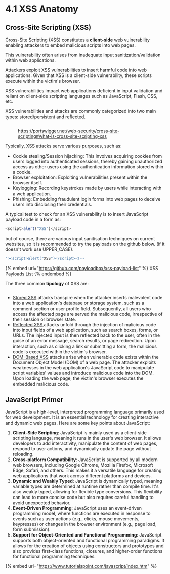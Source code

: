 # 4.1 XSS Anatomy

## Cross-Site Scripting (XSS)

Cross-Site Scripting (XSS) constitutes a **client-side** web vulnerability enabling attackers to embed malicious scripts into web pages.

This vulnerability often arises from inadequate input sanitization/validation within web applications.

Attackers exploit XSS vulnerabilities to insert harmful code into web applications. Given that XSS is a client-side vulnerability, these scripts execute within the victim's browser.

XSS vulnerabilities impact web applications deficient in input validation and reliant on client-side scripting languages such as JavaScript, Flash, CSS, etc.

XSS vulnerabilities and attacks are commonly categorized into two main types: stored/persistent and reflected.

<figure><img src="../../.gitbook/assets/image (106).png" alt=""><figcaption><p><a href="https://portswigger.net/web-security/cross-site-scripting#what-is-cross-site-scripting-xss">https://portswigger.net/web-security/cross-site-scripting#what-is-cross-site-scripting-xss</a></p></figcaption></figure>

Typically, XSS attacks serve various purposes, such as:

* Cookie stealing/Session hijacking: This involves acquiring cookies from users logged into authenticated sessions, thereby gaining unauthorized access as other users using the authentication information stored within a cookie.
* Browser exploitation: Exploiting vulnerabilities present within the browser itself.
* Keylogging: Recording keystrokes made by users while interacting with a web application.
* Phishing: Embedding fraudulent login forms into web pages to deceive users into disclosing their credentials.

A typical test to check for an XSS vulnerability is to insert JavaScript payload code in a form as:

```javascript
<script>alert("XSS")</script>
```

but of course, there are various input sanitisation techniques on current websites, so it is recommended to try the payloads on the github below. (if it doesn't work use UPPER\_CASE).

```javascript
"><script>alert("XSS")</script><!--
```

{% embed url="https://github.com/payloadbox/xss-payload-list" %}
XSS Payloads List
{% endembed %}

The three common **tipology** of XSS are:

<figure><img src="../../.gitbook/assets/image (105).png" alt=""><figcaption></figcaption></figure>

* [Stored XSS](4.3-stored-xss.md) attacks transpire when the attacker inserts malevolent code into a web application's database or storage system, such as a comment section or user profile field. Subsequently, all users who access the affected page are served the malicious code, irrespective of their session or browser state.
* [Reflected XSS ](4.2-reflected-xss.md)attacks unfold through the injection of malicious code into input fields of a web application, such as search boxes, forms, or URLs. The injected input is then reflected back to the user, often in the guise of an error message, search results, or page redirection. Upon interaction, such as clicking a link or submitting a form, the malicious code is executed within the victim's browser.
* [DOM-Based XSS](4.4-dom-based-xss.md) attacks arise when vulnerable code exists within the Document Object Model (DOM) of a web page. The attacker exploits weaknesses in the web application's JavaScript code to manipulate script variables' values and introduce malicious code into the DOM. Upon loading the web page, the victim's browser executes the embedded malicious code.

## JavaScript Primer

JavaScript is a high-level, interpreted programming language primarily used for web development. It is an essential technology for creating interactive and dynamic web pages. Here are some key points about JavaScript:

1. **Client-Side Scripting**: JavaScript is mainly used as a client-side scripting language, meaning it runs in the user's web browser. It allows developers to add interactivity, manipulate the content of web pages, respond to user actions, and dynamically update the page without reloading.
2. **Cross-platform Compatibility**: JavaScript is supported by all modern web browsers, including Google Chrome, Mozilla Firefox, Microsoft Edge, Safari, and others. This makes it a versatile language for creating web applications that work across different platforms and devices.
3. **Dynamic and Weakly Typed**: JavaScript is dynamically typed, meaning variable types are determined at runtime rather than compile time. It's also weakly typed, allowing for flexible type conversions. This flexibility can lead to more concise code but also requires careful handling to avoid unexpected behavior.
4. **Event-Driven Programming**: JavaScript uses an event-driven programming model, where functions are executed in response to events such as user actions (e.g., clicks, mouse movements, keypresses) or changes in the browser environment (e.g., page load, form submission).
5. **Support for Object-Oriented and Functional Programming**: JavaScript supports both object-oriented and functional programming paradigms. It allows for the creation of objects using constructors and prototypes and also provides first-class functions, closures, and higher-order functions for functional programming techniques.

{% embed url="https://www.tutorialspoint.com/javascript/index.htm" %}
